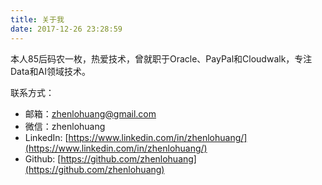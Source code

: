 ```yaml
---
title: 关于我
date: 2017-12-26 23:28:59
---
```

本人85后码农一枚，热爱技术，曾就职于Oracle、PayPal和Cloudwalk，专注Data和AI领域技术。

联系方式：
* 邮箱：[zhenlohuang@gmail.com](mailto:zhenlohuang@gmail.com)
* 微信：zhenlohuang
* LinkedIn: [https://www.linkedin.com/in/zhenlohuang/](https://www.linkedin.com/in/zhenlohuang/)
* Github: [https://github.com/zhenlohuang](https://github.com/zhenlohuang)